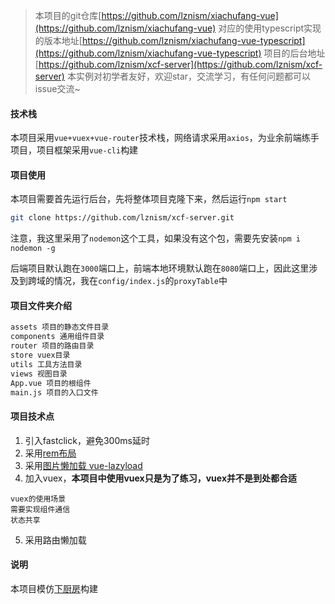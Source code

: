 >本项目的git仓库[https://github.com/lznism/xiachufang-vue](https://github.com/lznism/xiachufang-vue)
对应的使用typescript实现的版本地址[https://github.com/lznism/xiachufang-vue-typescript](https://github.com/lznism/xiachufang-vue-typescript)
项目的后台地址[https://github.com/lznism/xcf-server](https://github.com/lznism/xcf-server)
本实例对初学者友好，欢迎star，交流学习，有任何问题都可以issue交流~

#### 技术栈
本项目采用`vue+vuex+vue-router`技术栈，网络请求采用`axios`，为业余前端练手项目，项目框架采用`vue-cli`构建

#### 项目使用
本项目需要首先运行后台，先将整体项目克隆下来，然后运行`npm start`
```bash
git clone https://github.com/lznism/xcf-server.git
```
注意，我这里采用了`nodemon`这个工具，如果没有这个包，需要先安装`npm i nodemon -g`

后端项目默认跑在`3000`端口上，前端本地环境默认跑在`8080`端口上，因此这里涉及到跨域的情况，我在`config/index.js`的`proxyTable`中

#### 项目文件夹介绍
```bash
assets 项目的静态文件目录
components 通用组件目录
router 项目的路由目录
store vuex目录
utils 工具方法目录
views 视图目录
App.vue 项目的根组件
main.js 项目的入口文件
```

#### 项目技术点
1. 引入fastclick，避免300ms延时
2. 采用[rem布局](http://www.cnblogs.com/guolizhi/p/8342569.html)
3. 采用[图片懒加载 vue-lazyload](https://github.com/hilongjw/vue-lazyload)
4. 加入vuex，**本项目中使用vuex只是为了练习，vuex并不是到处都合适**

```
vuex的使用场景
需要实现组件通信
状态共享
```

5. 采用路由懒加载

#### 说明
本项目模仿[下厨房](http://m.xiachufang.com)构建